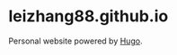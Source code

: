 # leizhang88.github.io
Personal website powered by [Hugo](https://gohugo.io/hosting-and-deployment/hosting-on-github/).

